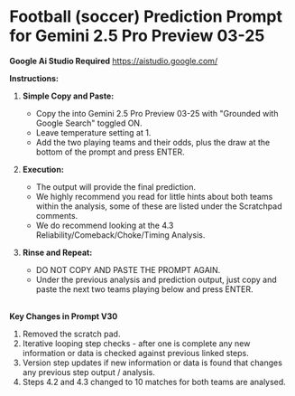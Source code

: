 # Football (soccer) Prediction Prompt for Gemini 2.5 Pro Preview 03-25

**Google Ai Studio Required** https://aistudio.google.com/

**Instructions:**

1. **Simple Copy and Paste:**
   - Copy the into Gemini 2.5 Pro Preview 03-25 with "Grounded with Google Search" toggled ON.
   - Leave temperature setting at 1.
   - Add the two playing teams and their odds, plus the draw at the bottom of the prompt and press ENTER.

2. **Execution:**
   - The output will provide the final prediction.
   - We highly recommend you read for little hints about both teams within the analysis, some of these are listed under the Scratchpad comments.
   - We do recommend looking at the 4.3 Reliability/Comeback/Choke/Timing Analysis.

3. **Rinse and Repeat:**
   - DO NOT COPY AND PASTE THE PROMPT AGAIN.
   - Under the previous analysis and prediction output, just copy and paste the next two teams playing below and press ENTER.<br><br>


**Key Changes in Prompt V30**

1. Removed the scratch pad.
2. Iterative looping step checks - after one is complete any new information or data is checked against previous linked steps.
3. Version step updates if new information or data is found that changes any previous step output / analysis.
4. Steps 4.2 and 4.3 changed to 10 matches for both teams are analysed.
